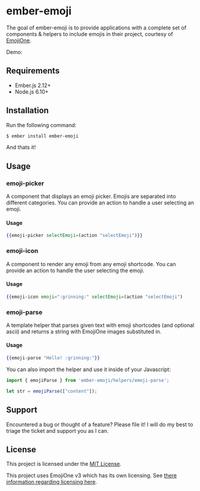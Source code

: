 ember-emoji
==============================================================================

The goal of ember-emoji is to provide applications with a complete set of
components & helpers to include emojis in their project, courtesy of
[EmojiOne](https://emojione.com).

Demo: <link>


Requirements
------------

 - Ember.js 2.12+
 - Node.js 6.10+


Installation
------------

Run the following command:

```bash
$ ember install ember-emoji
```

And thats it!


Usage
-----

### emoji-picker

A component that displays an emoji picker. Emojis are separated into different categories. You can provide an action to handle a user selecting an emoji.

#### Usage

```hbs
{{emoji-picker selectEmoji=(action "selectEmoji")}}
```

### emoji-icon

A component to render any emoji from any emoji shortcode. You can provide an action to handle the user selecting the emoji.

#### Usage

```hbs
{{emoji-icon emoji=":grinning:" selectEmoji=(action "selectEmoji")
```

### emoji-parse

A template helper that parses given text with emoji shortcodes (and optional ascii) and returns a string with EmojiOne images substituted in.

#### Usage

```hbs
{{emoji-parse "Hello! :grinning:"}}
```

You can also import the helper and use it inside of your Javascript:

```javascript
import { emojiParse } from 'ember-emoji/helpers/emoji-parse';

let str = emojiParse(["content"]);
```

Support
-------

Encountered a bug or thought of a feature? Please file it! I will do my best to
triage the ticket and support you as I can.


License
-------

This project is licensed under the [MIT License](LICENSE.md).

This project uses EmojiOne v3 which has its own licensing. See [there information regarding licensing here](https://github.com/joypixels/emojione#license-to-use-emojione-images).
